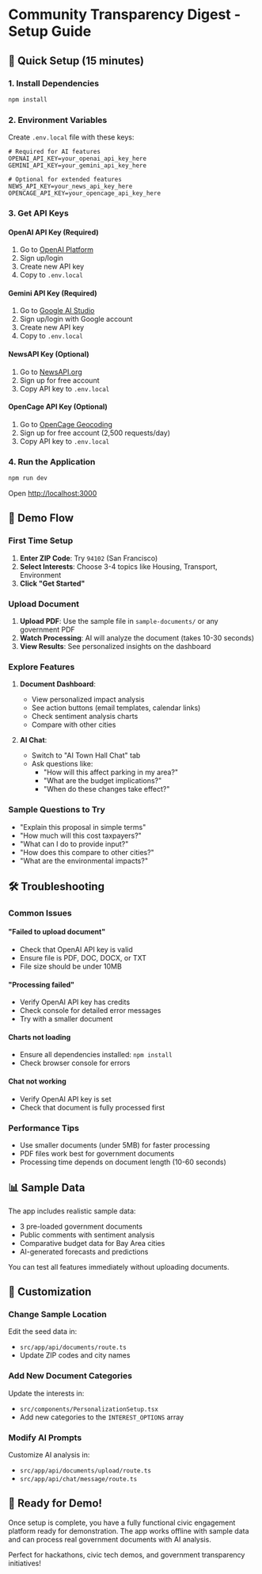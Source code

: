 # Community Transparency Digest - Setup Guide

## 🚀 Quick Setup (15 minutes)

### 1. Install Dependencies
```bash
npm install
```

### 2. Environment Variables
Create `.env.local` file with these keys:

```env
# Required for AI features
OPENAI_API_KEY=your_openai_api_key_here
GEMINI_API_KEY=your_gemini_api_key_here

# Optional for extended features
NEWS_API_KEY=your_news_api_key_here
OPENCAGE_API_KEY=your_opencage_api_key_here
```

### 3. Get API Keys

#### OpenAI API Key (Required)
1. Go to [OpenAI Platform](https://platform.openai.com/api-keys)
2. Sign up/login
3. Create new API key
4. Copy to `.env.local`

#### Gemini API Key (Required)
1. Go to [Google AI Studio](https://makersuite.google.com/app/apikey)
2. Sign up/login with Google account
3. Create new API key
4. Copy to `.env.local`

#### NewsAPI Key (Optional)
1. Go to [NewsAPI.org](https://newsapi.org/register)
2. Sign up for free account
3. Copy API key to `.env.local`

#### OpenCage API Key (Optional)
1. Go to [OpenCage Geocoding](https://opencagedata.com/api)
2. Sign up for free account (2,500 requests/day)
3. Copy API key to `.env.local`

### 4. Run the Application
```bash
npm run dev
```

Open [http://localhost:3000](http://localhost:3000)

## 🎯 Demo Flow

### First Time Setup
1. **Enter ZIP Code**: Try `94102` (San Francisco)
2. **Select Interests**: Choose 3-4 topics like Housing, Transport, Environment
3. **Click "Get Started"**

### Upload Document
1. **Upload PDF**: Use the sample file in `sample-documents/` or any government PDF
2. **Watch Processing**: AI will analyze the document (takes 10-30 seconds)
3. **View Results**: See personalized insights on the dashboard

### Explore Features
1. **Document Dashboard**: 
   - View personalized impact analysis
   - See action buttons (email templates, calendar links)
   - Check sentiment analysis charts
   - Compare with other cities

2. **AI Chat**:
   - Switch to "AI Town Hall Chat" tab
   - Ask questions like:
     - "How will this affect parking in my area?"
     - "What are the budget implications?"
     - "When do these changes take effect?"

### Sample Questions to Try
- "Explain this proposal in simple terms"
- "How much will this cost taxpayers?"
- "What can I do to provide input?"
- "How does this compare to other cities?"
- "What are the environmental impacts?"

## 🛠 Troubleshooting

### Common Issues

#### "Failed to upload document"
- Check that OpenAI API key is valid
- Ensure file is PDF, DOC, DOCX, or TXT
- File size should be under 10MB

#### "Processing failed"
- Verify OpenAI API key has credits
- Check console for detailed error messages
- Try with a smaller document

#### Charts not loading
- Ensure all dependencies installed: `npm install`
- Check browser console for errors

#### Chat not working
- Verify OpenAI API key is set
- Check that document is fully processed first

### Performance Tips
- Use smaller documents (under 5MB) for faster processing
- PDF files work best for government documents
- Processing time depends on document length (10-60 seconds)

## 📊 Sample Data

The app includes realistic sample data:
- 3 pre-loaded government documents
- Public comments with sentiment analysis
- Comparative budget data for Bay Area cities
- AI-generated forecasts and predictions

You can test all features immediately without uploading documents.

## 🎨 Customization

### Change Sample Location
Edit the seed data in:
- `src/app/api/documents/route.ts`
- Update ZIP codes and city names

### Add New Document Categories
Update the interests in:
- `src/components/PersonalizationSetup.tsx`
- Add new categories to the `INTEREST_OPTIONS` array

### Modify AI Prompts
Customize AI analysis in:
- `src/app/api/documents/upload/route.ts`
- `src/app/api/chat/message/route.ts`

## 🚀 Ready for Demo!

Once setup is complete, you have a fully functional civic engagement platform ready for demonstration. The app works offline with sample data and can process real government documents with AI analysis.

Perfect for hackathons, civic tech demos, and government transparency initiatives!